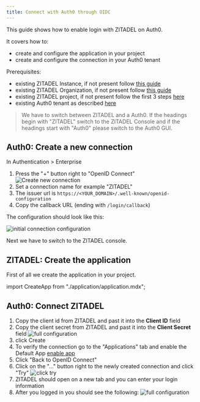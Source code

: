 ```yaml
---
title: Connect with Auth0 through OIDC
---
```


This guide shows how to enable login with ZITADEL on Auth0.

It covers how to:

- create and configure the application in your project
- create and configure the connection in your Auth0 tenant

Prerequisites:

- existing ZITADEL Instance, if not present follow [this guide](../../guides/start/quickstart)
- existing ZITADEL Organization, if not present follow [this guide](../../guides/manage/console/organizations)
- existing ZITADEL project, if not present follow the first 3 steps [here](../../guides/manage/console/projects)
- existing Auth0 tenant as described [here](https://auth0.com/docs/get-started/auth0-overview/create-tenants)

> We have to switch between ZITADEL and a Auth0. If the headings begin with "ZITADEL" switch to the ZITADEL Console and if the headings start with "Auth0" please switch to the Auth0 GUI.

## **Auth0**: Create a new connection

In Authentication > Enterprise

1. Press the "+" button right to "OpenID Connect"  
  ![Create new connection](/img/oidc/auth0/auth0-create-app.png)
2. Set a connection name for example "ZITADEL"
3. The issuer url is `https://<YOUR_DOMAIN>/.well-known/openid-configuration`
4. Copy the callback URL (ending with `/login/callback`)

The configuration should look like this:

![initial connection configuration](/img/oidc/auth0/auth0-init-app.png)

Next we have to switch to the ZITADEL console.

## **ZITADEL**: Create the application

First of all we create the application in your project.

import CreateApp from "./application/application.mdx";

<CreateApp appType="web" authType="code" appName="Auth0" redirectURI="https://<TENANT>.<REGION>.auth0.com/login/callback"/>

## **Auth0**: Connect ZITADEL

1. Copy the client id from ZITADEL and past it into the **Client ID** field
2. Copy the client secret from ZITADEL and past it into the **Client Secret** field
   ![full configuration](/img/oidc/auth0/auth0-full.png)
3. click Create
4. To verify the connection go to the "Applications" tab and enable the Default App
   [enable app](/img/oidc/auth0/auth0-enable-app.png)
5. Click "Back to OpenID Connect"
6. Click on the "..." button right to the newly created connection and click "Try"
   ![click try](/img/oidc/auth0/auth0-try.png)
7. ZITADEL should open on a new tab and you can enter your login information
8. After you logged in you should see the following:
   ![full configuration](/img/oidc/auth0/auth0-works.png)
